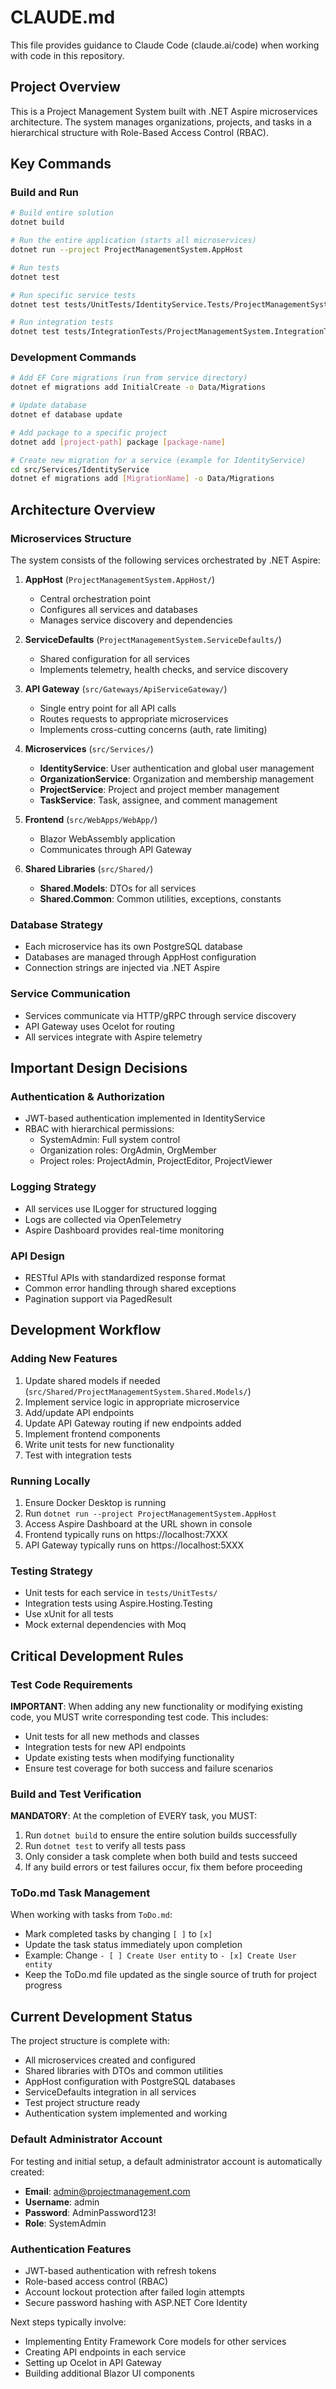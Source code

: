 # CLAUDE.md

This file provides guidance to Claude Code (claude.ai/code) when working with code in this repository.

## Project Overview

This is a Project Management System built with .NET Aspire microservices architecture. The system manages organizations, projects, and tasks in a hierarchical structure with Role-Based Access Control (RBAC).

## Key Commands

### Build and Run
```bash
# Build entire solution
dotnet build

# Run the entire application (starts all microservices)
dotnet run --project ProjectManagementSystem.AppHost

# Run tests
dotnet test

# Run specific service tests
dotnet test tests/UnitTests/IdentityService.Tests/ProjectManagementSystem.IdentityService.Tests.csproj

# Run integration tests
dotnet test tests/IntegrationTests/ProjectManagementSystem.IntegrationTests.csproj
```

### Development Commands
```bash
# Add EF Core migrations (run from service directory)
dotnet ef migrations add InitialCreate -o Data/Migrations

# Update database
dotnet ef database update

# Add package to a specific project
dotnet add [project-path] package [package-name]

# Create new migration for a service (example for IdentityService)
cd src/Services/IdentityService
dotnet ef migrations add [MigrationName] -o Data/Migrations
```

## Architecture Overview

### Microservices Structure
The system consists of the following services orchestrated by .NET Aspire:

1. **AppHost** (`ProjectManagementSystem.AppHost/`)
   - Central orchestration point
   - Configures all services and databases
   - Manages service discovery and dependencies

2. **ServiceDefaults** (`ProjectManagementSystem.ServiceDefaults/`)
   - Shared configuration for all services
   - Implements telemetry, health checks, and service discovery

3. **API Gateway** (`src/Gateways/ApiServiceGateway/`)
   - Single entry point for all API calls
   - Routes requests to appropriate microservices
   - Implements cross-cutting concerns (auth, rate limiting)

4. **Microservices** (`src/Services/`)
   - **IdentityService**: User authentication and global user management
   - **OrganizationService**: Organization and membership management
   - **ProjectService**: Project and project member management
   - **TaskService**: Task, assignee, and comment management

5. **Frontend** (`src/WebApps/WebApp/`)
   - Blazor WebAssembly application
   - Communicates through API Gateway

6. **Shared Libraries** (`src/Shared/`)
   - **Shared.Models**: DTOs for all services
   - **Shared.Common**: Common utilities, exceptions, constants

### Database Strategy
- Each microservice has its own PostgreSQL database
- Databases are managed through AppHost configuration
- Connection strings are injected via .NET Aspire

### Service Communication
- Services communicate via HTTP/gRPC through service discovery
- API Gateway uses Ocelot for routing
- All services integrate with Aspire telemetry

## Important Design Decisions

### Authentication & Authorization
- JWT-based authentication implemented in IdentityService
- RBAC with hierarchical permissions:
  - SystemAdmin: Full system control
  - Organization roles: OrgAdmin, OrgMember
  - Project roles: ProjectAdmin, ProjectEditor, ProjectViewer

### Logging Strategy
- All services use ILogger<T> for structured logging
- Logs are collected via OpenTelemetry
- Aspire Dashboard provides real-time monitoring

### API Design
- RESTful APIs with standardized response format
- Common error handling through shared exceptions
- Pagination support via PagedResult<T>

## Development Workflow

### Adding New Features
1. Update shared models if needed (`src/Shared/ProjectManagementSystem.Shared.Models/`)
2. Implement service logic in appropriate microservice
3. Add/update API endpoints
4. Update API Gateway routing if new endpoints added
5. Implement frontend components
6. Write unit tests for new functionality
7. Test with integration tests

### Running Locally
1. Ensure Docker Desktop is running
2. Run `dotnet run --project ProjectManagementSystem.AppHost`
3. Access Aspire Dashboard at the URL shown in console
4. Frontend typically runs on https://localhost:7XXX
5. API Gateway typically runs on https://localhost:5XXX

### Testing Strategy
- Unit tests for each service in `tests/UnitTests/`
- Integration tests using Aspire.Hosting.Testing
- Use xUnit for all tests
- Mock external dependencies with Moq

## Critical Development Rules

### Test Code Requirements
**IMPORTANT**: When adding any new functionality or modifying existing code, you MUST write corresponding test code. This includes:
- Unit tests for all new methods and classes
- Integration tests for new API endpoints
- Update existing tests when modifying functionality
- Ensure test coverage for both success and failure scenarios

### Build and Test Verification
**MANDATORY**: At the completion of EVERY task, you MUST:
1. Run `dotnet build` to ensure the entire solution builds successfully
2. Run `dotnet test` to verify all tests pass
3. Only consider a task complete when both build and tests succeed
4. If any build errors or test failures occur, fix them before proceeding

### ToDo.md Task Management
When working with tasks from `ToDo.md`:
- Mark completed tasks by changing `[ ]` to `[x]`
- Update the task status immediately upon completion
- Example: Change `- [ ] Create User entity` to `- [x] Create User entity`
- Keep the ToDo.md file updated as the single source of truth for project progress

## Current Development Status

The project structure is complete with:
- All microservices created and configured
- Shared libraries with DTOs and common utilities
- AppHost configuration with PostgreSQL databases
- ServiceDefaults integration in all services
- Test project structure ready
- Authentication system implemented and working

### Default Administrator Account
For testing and initial setup, a default administrator account is automatically created:
- **Email**: admin@projectmanagement.com
- **Username**: admin
- **Password**: AdminPassword123!
- **Role**: SystemAdmin

### Authentication Features
- JWT-based authentication with refresh tokens
- Role-based access control (RBAC)
- Account lockout protection after failed login attempts
- Secure password hashing with ASP.NET Core Identity

Next steps typically involve:
- Implementing Entity Framework Core models for other services
- Creating API endpoints in each service
- Setting up Ocelot in API Gateway
- Building additional Blazor UI components